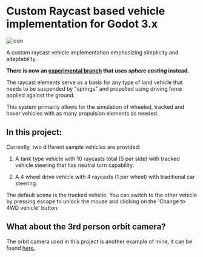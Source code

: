 # Custom Raycast based vehicle implementation for Godot 3.x

![icon](https://github.com/Tobalation/RaycastVehicleTest/blob/master/icon.png)

A custom raycast vehicle implementation emphasizing simplicity and adaptability.

**There is now an [experimental branch](https://github.com/Tobalation/GDCustomRaycastVehicle/tree/sphere-cast) that uses _sphere casting_ instead.**

The raycast elements serve as a basis for any type of land vehicle that needs to be suspended by "springs" and propelled
using driving force applied against the ground.

This system primarily allows for the simulation of wheeled, tracked and hover vehicles with as many propulsion elements as needed.

## In this project:

Currently, two different sample vehicles are provided:

1. A tank type vehicle with 10 raycasts total (5 per side) with tracked vehicle steering that has neutral turn capability.

2. A 4 wheel drive vehicle with 4 raycasts (1 per wheel) with traditional car steering.

The default scene is the tracked vehicle. You can switch to the other vehicle by pressing escape to unlock the mouse
and clicking on the 'Change to 4WD vehicle' button.

## What about the 3rd person orbit camera?
The orbit camera used in this project is another example of mine, it can be found [here.](https://github.com/Tobalation/Godot-orbit-camera)
